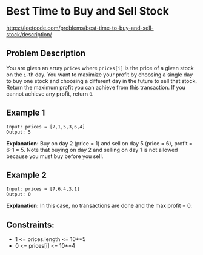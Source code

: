 # Best Time to Buy and Sell Stock

https://leetcode.com/problems/best-time-to-buy-and-sell-stock/description/

## Problem Description

You are given an array `prices` where `prices[i]` is the price of a given stock on the `i`-th day.
You want to maximize your profit by choosing a single day to buy one stock and choosing a different day in the future to
sell that stock.
Return the maximum profit you can achieve from this transaction. If you cannot achieve any profit, return `0`.

## Example 1

```text
Input: prices = [7,1,5,3,6,4]
Output: 5
```

**Explanation:** Buy on day 2 (price = 1) and sell on day 5 (price = 6), profit = 6-1 = 5.
Note that buying on day 2 and selling on day 1 is not allowed because you must buy before you sell.

## Example 2

```text
Input: prices = [7,6,4,3,1]
Output: 0
```

**Explanation:** In this case, no transactions are done and the max profit = 0.

## Constraints:

- 1 <= prices.length <= 10**5
- 0 <= prices[i] <= 10**4
